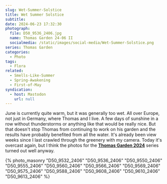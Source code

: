 ```yaml
---
slug: Wet-Summer-Solstice
title: Wet Summer Solstice
subtitle:
date: 2024-06-23 17:32:30
photograph:
  file: D50_9536_2406.jpg
  name: Thomas Garden 24-06 II
  socialmedia: /static/images/social-media/Wet-Summer-Solstice.png
series: Thomas Garden
categories:
  - Photo
tags:
  - Flora
related:
  - Smells-Like-Summer
  - Spring-Awakening
  - First-of-May
syndication:
  - host: Mastodon
    url: null
---
```


June is currently quite warm, but it was generally too wet. All over Europe, not just in Germany, where Thomas and I live. A few days of sunshine in a row without thunderstorms or anything like that would be really nice. But that doesn't stop Thomas from continuing to work on his garden and the results have probably benefited from all the water. It's already been view weeks since I last crawled through the greenery with my camera. Today it's overcast again, but I think the photos for the [**Thomas Garden 2024**](/series/thomas-garden/) series turned out well anyway.

<!-- more -->

{% photo_masonry
  "D50_9532_2406"
  "D50_9536_2406"
  "D50_9550_2406"
  "D50_9555_2406"
  "D50_9560_2406"
  "D50_9566_2406"
  "D50_9569_2406"
  "D50_9575_2406"
  "D50_9588_2406"
  "D50_9608_2406"
  "D50_9610_2406"
  "D50_9613_2406"
%}
